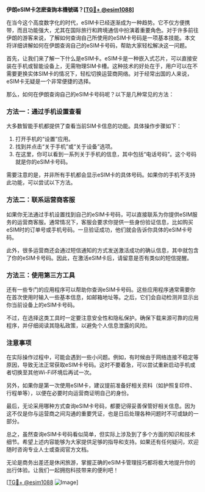**伊朗eSIM卡怎麽查詢本機號碼？[[TG💪+ @esim1088](https://t.me/s/esim1088)]**

在当今这个高度数字化的时代，eSIM卡已经逐渐成为一种趋势。它不仅方便携带，而且功能强大，尤其在国际旅行和跨境通信中扮演着重要角色。对于许多前往伊朗的游客来说，了解如何查询自己所使用的eSIM卡号码是一项基本技能。本文将详细讲解如何在伊朗查询自己的eSIM卡号码，帮助大家轻松解决这一问题。

首先，让我们来了解一下什么是eSIM卡。eSIM卡是一种嵌入式芯片，可以直接安装在手机或智能设备上，无需物理SIM卡槽。这种技术的好处在于，用户可以在不需要更换实体SIM卡的情况下，轻松切换运营商网络。对于经常出国的人来说，eSIM卡无疑是一个非常便捷的选择。

那么，如何在伊朗查询自己的eSIM卡号码呢？以下是几种常见的方法：

### 方法一：通过手机设置查看

大多数智能手机都提供了查看当前SIM卡信息的功能。具体操作步骤如下：

1. 打开手机的“设置”应用。
2. 找到并点击“关于手机”或“关于设备”选项。
3. 在这里，你可以看到一系列关于手机的信息，其中包括“电话号码”。这个号码就是你的eSIM卡号码。

需要注意的是，并非所有手机都会显示eSIM卡的具体号码。如果你的手机不支持此功能，可以尝试以下方法。

### 方法二：联系运营商客服

如果你无法通过手机设置找到自己的eSIM卡号码，可以直接联系为你提供eSIM服务的运营商客服。通常情况下，客服会要求你提供一些身份验证信息，比如购买eSIM时的订单号或手机号码。一旦验证成功，他们就会告诉你具体的eSIM卡号码。

此外，很多运营商还会通过短信通知的方式发送激活成功的确认信息，其中就包含了你的eSIM卡号码。因此，在激活eSIM卡后，请留意是否有类似的短信提醒。

### 方法三：使用第三方工具

还有一些专门的应用程序可以帮助你查询eSIM卡号码。这些应用程序通常需要你在首次使用时输入一些基本信息，如邮箱地址等。之后，它们会自动检测并显示出你当前设备上的eSIM卡号码。

不过，在选择这类工具时一定要注意安全性和隐私保护。确保下载来源可靠的应用程序，并仔细阅读其隐私政策，以避免个人信息泄露的风险。

### 注意事项

在实际操作过程中，可能会遇到一些小问题。例如，有时候由于网络连接不稳定等原因，导致无法正常获取eSIM卡号码。这时不要着急，可以尝试重新启动手机或者切换至其他Wi-Fi环境后再试一次。

另外，如果你是第一次使用eSIM卡，建议提前准备好相关资料（如护照复印件、行程单等），以便在必要时向运营商证明自己的身份。

最后，无论采用哪种方式查询eSIM卡号码，都要记得妥善保管好相关信息。因为这不仅是你与运营商之间沟通的重要凭证，也是日后处理各种问题时不可或缺的一部分。

总之，虽然查询eSIM卡号码看似简单，但实际上涉及到了多个方面的知识和技术细节。希望上述内容能够为大家提供足够的指导和支持。如果还有任何疑问，欢迎随时咨询专业人士或查阅官方文档。

无论是商务出差还是休闲旅游，掌握正确的eSIM卡管理技巧都将极大地提升你的出行体验。让我们一起拥抱科技带来的便利吧！

[[TG💪+ @esim1088](https://t.me/s/esim1088) ![Image](https://i.postimg.cc/4NQfJmqS/Snipaste-2025-05-13-00-14-12.png)]